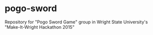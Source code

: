 # pogo-sword
Repository for "Pogo Sword Game" group in Wright State University's "Make-It-Wright Hackathon 2015"
